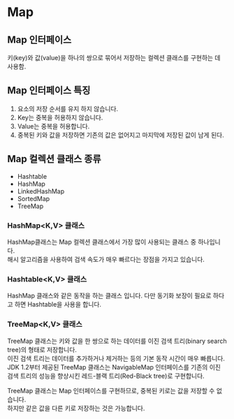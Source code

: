 # Map

## Map 인터페이스   
키(key)와 값(value)을 하나의 쌍으로 묶어서 저장하는 컬렉션 클래스를 구현하는 데 사용함.   
      
## Map 인터페이스 특징   
1. 요소의 저장 순서를 유지 하지 않습니다.      
2. Key는 중복을 허용하지 않습니다.   
3. Value는 중복을 허용합니다.   
4. 중복된 키와 값을 저장하면 기존의 값은 없어지고 마지막에 저장된 값이 남게 된다.
   
## Map 컬렉션 클래스 종류
- Hashtable
- HashMap
- LinkedHashMap
- SortedMap
- TreeMap  
   
### HashMap<K,V> 클래스   
HashMap클래스는 Map 컬렉션 클래스에서 가장 많이 사용되는 클래스 중 하나입니다.   
해시 알고리즘을 사용하여 검색 속도가 매우 빠르다는 장점을 가지고 있습니다.   
   
### Hashtable<K,V> 클래스   
HashMap 클래스와 같은 동작을 하는 클래스 입니다.
다만 동기화 보장이 필요로 하다고 하면 Hashtable을 사용을 합니다.

### TreeMap<K,V> 클래스   
TreeMap 클래스는 키와 값을 한 쌍으로 하는 데이터를 이진 검색 트리(binary search tree)의 형태로 저장합니다.   
이진 검색 트리는 데이터를 추가하거나 제거하는 등의 기본 동작 시간이 매우 빠릅니다.   
JDK 1.2부터 제공된 TreeMap 클래스는 NavigableMap 인터페이스를 기존의 이진 검색 트리의 성능을 향상시킨 레드-블랙 트리(Red-Black tree)로 구현합니다.   

TreeMap 클래스는 Map 인터페이스를 구현하므로, 중복된 키로는 값을 저장할 수 없습니다.   
하지만 같은 값을 다른 키로 저장하는 것은 가능합니다.   
